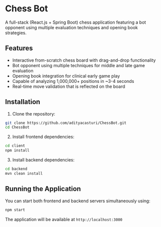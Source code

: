 # Chess Bot

A full-stack (React.js + Spring Boot) chess application featuring a bot opponent using multiple evaluation techniques and opening book strategies.

## Features

- Interactive from-scratch chess board with drag-and-drop functionality
- Bot opponent using multiple techniques for middle and late game evaluation
- Opening book integration for clinical early game play
- Capable of analyzing 1,000,000+ positions in ~3-4 seconds
- Real-time move validation that is reflected on the board

## Installation

1. Clone the repository:
```bash
git clone https://github.com/adityacasturi/ChessBot.git
cd ChessBot
```

2. Install frontend dependencies:
```bash
cd client
npm install
```

3. Install backend dependencies:
```bash
cd backend
mvn clean install
```

## Running the Application

You can start both frontend and backend servers simultaneously using:

```bash
npm start
```

The application will be available at `http://localhost:3000`